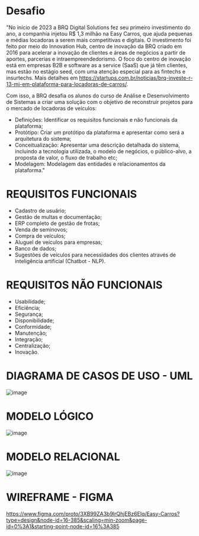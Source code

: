 # Desafio
"No início de 2023 a BRQ Digital Solutions fez seu primeiro investimento do ano, a companhia injetou R$ 1,3 milhão na Easy Carros, que ajuda pequenas e médias locadoras a serem mais competitivas e digitais.
O investimento foi feito por meio do Innovation Hub, centro de inovação da BRQ criado em 2016 para acelerar a inovação de clientes e áreas de negócios a partir de aportes, parcerias e intraempreendedorismo. O foco do centro de inovação está em empresas B2B e software as a service (SaaS) que já têm clientes, mas estão no estágio seed, com uma atenção especial para as fintechs e insurtechs. Mais detalhes em https://startups.com.br/noticias/brq-investe-r-13-mi-em-plataforma-para-locadoras-de-carros/.

Com isso, a BRQ desafia os alunos do curso de Análise e Desenvolvimento de Sistemas a criar uma solução com o objetivo de reconstruir projetos para o mercado de locadoras de veículos:

- Definições: Identificar os requisitos funcionais e não funcionais da plataforma;
- Protótipo: Criar um protótipo da plataforma e apresentar como será a arquitetura do sistema;
- Conceitualização: Apresentar uma descrição detalhada do sistema, incluindo a tecnologia utilizada, o modelo de negócios, o público-alvo, a proposta de valor, o fluxo de trabalho etc;
- Modelagem: Modelagem das entidades e relacionamentos da plataforma."

# REQUISITOS FUNCIONAIS
- Cadastro de usuário​;
- Gestão de multas e documentação​;
- ERP completo de gestão de frotas​;
- Venda de seminovos​;
- Compra de veículos​;
- Aluguel de veículos para empresas;
- Banco de dados​;
- Sugestões de veículos para necessidades dos clientes através de inteligência artificial (Chatbot - NLP).

# REQUISITOS NÃO FUNCIONAIS
- Usabilidade​;
- Eficiência;
- Segurança​;
- Disponibilidade​;
- Conformidade​;
- Manutenção​;
- Integração;
- Centralização;
- Inovação.

# DIAGRAMA DE CASOS DE USO - UML
![image](https://github.com/pedroferrarezzo/BRQ-EasyCarros-Challenge-Fiap/assets/124400471/d1a1840a-2941-4e86-9b92-559e01827892)

# MODELO LÓGICO
![image](https://github.com/pedroferrarezzo/BRQ-EasyCarros-Challenge-Fiap/assets/124400471/50667380-01e6-4b91-bb90-687c1ef12109)

# MODELO RELACIONAL
![image](https://github.com/pedroferrarezzo/BRQ-EasyCarros-Challenge-Fiap/assets/124400471/46f6fda7-0b84-467a-978c-3e15ae27e7ae)

# WIREFRAME - FIGMA
https://www.figma.com/proto/3XB99ZA3b9lrQhjEBz6EIq/Easy-Carros?type=design&node-id=16-385&scaling=min-zoom&page-id=0%3A1&starting-point-node-id=16%3A385
